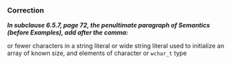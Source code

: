 ### Correction

***In subclause 6.5.7, page 72, the penultimate paragraph of Semantics (before
Examples), add after the comma:***

or fewer characters in a string literal or wide string literal used to
initialize an array of known size, and elements of character or `wchar_t` type
